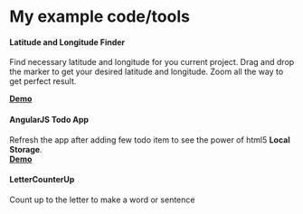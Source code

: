 # My example code/tools
#### Latitude and Longitude Finder
Find necessary latitude and longitude for you current project. Drag and drop the marker to get your desired latitude and longitude. Zoom all the way to get perfect result.<br />

**[Demo](http://arifhp86.github.io/latlngfinder/)**
#### AngularJS Todo App
Refresh the app after adding few todo item to see the power of html5 **__Local Storage__**.<br />
**[Demo](http://arifhp86.github.io/todo/)**

#### LetterCounterUp
Count up to the letter to make a word or sentence

